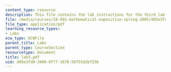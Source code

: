 ```yaml
---
content_type: resource
description: This file contains the lab instructions for the third lab.
file: /media/courses/18-091-mathematical-exposition-spring-2005/dd5e3fd934000f77167850755d2bf25b_lab3.pdf
file_type: application/pdf
learning_resource_types:
- Labs
ocw_type: OCWFile
parent_title: Labs
parent_type: CourseSection
resourcetype: Document
title: lab3.pdf
uid: dd5e3fd9-3400-0f77-1678-50755d2bf25b
---
```

